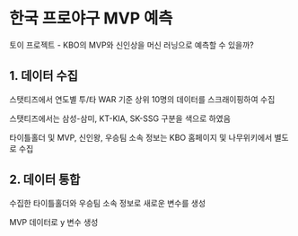 # 한국 프로야구 MVP 예측

토이 프로젝트 - KBO의 MVP와 신인상을 머신 러닝으로 예측할 수 있을까?

## 1. 데이터 수집

스탯티즈에서 연도별 투/타 WAR 기준 상위 10명의 데이터를 스크래이핑하여 수집

스탯티즈에서는 삼성-삼미, KT-KIA, SK-SSG 구분을 색으로 하였음

타이틀홀더 및 MVP, 신인왕, 우승팀 소속 정보는 KBO 홈페이지 및 나무위키에서 별도로 수집



## 2. 데이터 통합

수집한 타이틀홀더와 우승팀 소속 정보로 새로운 변수를 생성

MVP 데이터로 y 변수 생성
